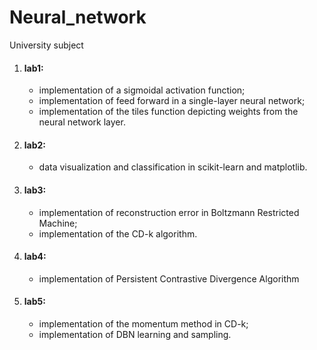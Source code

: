 # Neural_network
University subject
1. #### lab1:
    * implementation of a sigmoidal activation function;
    * implementation of feed forward in a single-layer neural network;
    * implementation of the tiles function depicting weights from the neural network layer.
2. #### lab2:
    * data visualization and classification in scikit-learn and matplotlib.
3. #### lab3:
    * implementation of reconstruction error in Boltzmann Restricted Machine;
    * implementation of the CD-k algorithm.
4. #### lab4:
    * implementation of Persistent Contrastive Divergence Algorithm
5. #### lab5:
    * implementation of the momentum method in CD-k;
    * implementation of DBN learning and sampling.

